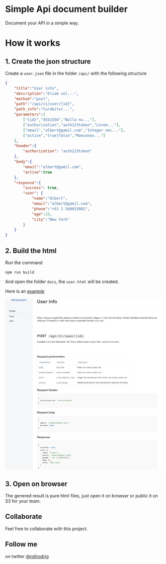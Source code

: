 # Simple Api document builder
Document your API in a simple way.

# How it works
## 1. Create the json structure
Create a `user.json` file in the folder `/api/` with the following structure
```json
{
    "title":"User info",
    "description":"Etiam vel...",
    "method":"post",
    "path":"/api/v1/user/{id}",
    "path_info":"Curabitur...",
    "parameters":[
        ["{id}","4553356","Nulla nu..."],
        ["authorization","auth123token","Lorem..."],
        ["email","albert@gamil.com","Integer nec..."],
        ["active","true|false","Maecenas..."]
    ],
    "header":{
        "authorization": "auth123token"
    },
    "body":{
        "email":"albert@gamil.com",
        "active":true
    },
    "response":{
        "success": true,
        "user": {
            "name":"Albert",
            "email":"albert@gamil.com",
            "phone":"+51 1 568833002",
            "age":23,
            "city":"New York"
        }
    }
}
```

## 2. Build the html
Run the command 
```npm
npm run build
```
And open the folder `docs`, the `user.html` will be created. 

Here is an [example](https://rollrodrig.github.io/simple-api-document-builder/index.html)


![Html generated screenshot example](example_user.png?raw=true "Html generated screenshot example")

## 3. Open on browser
The genered result is pure html files, just open it on browser or public it on S3 for your team.

## Collaborate
Feel free to collaborate with this project.

## Follow me
on twitter [@rollrodrig](https://twitter.com/rollrodrig)